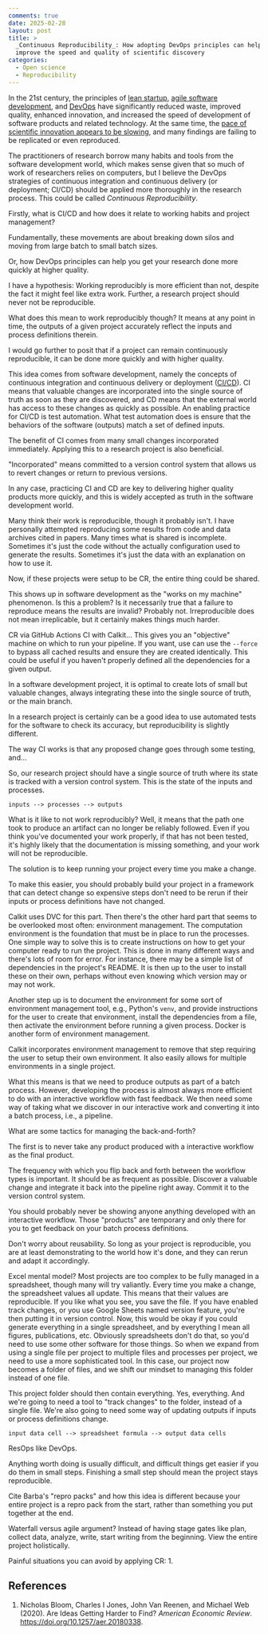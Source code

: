```yaml
---
comments: true
date: 2025-02-28
layout: post
title: >
  _Continuous Reproducibility_: How adopting DevOps principles can help
  improve the speed and quality of scientific discovery
categories:
  - Open science
  - Reproducibility
---
```


In the 21st century,
the principles of
[lean startup](https://en.wikipedia.org/wiki/Lean_startup),
[agile software development](https://en.wikipedia.org/wiki/Agile_software_development),
and [DevOps](https://en.wikipedia.org/wiki/DevOps)
have significantly reduced waste, improved quality,
enhanced innovation,
and increased the speed of development of software products and related
technology.
At the same time, the
[pace of scientific innovation appears to be slowing](https://doi.org/10.1257/aer.20180338),
and many findings are failing to be replicated
or even reproduced.

The practitioners of research borrow many habits
and tools from the software development world,
which makes sense given that so much of work of researchers relies on computers,
but I believe the DevOps strategies of continuous integration
and continuous delivery (or deployment; CI/CD)
should be applied more thoroughly in the research process.
This could be called _Continuous Reproducibility_.

Firstly,
what is CI/CD and how does it relate to working habits and project
management?

Fundamentally,
these movements are about breaking down silos
and moving from large batch to small batch sizes.

Or, how DevOps principles can help you get your research done more
quickly at higher quality.

I have a hypothesis: Working reproducibly is more efficient than not,
despite the fact it might feel like extra work.
Further,
a research project should never not be reproducible.

What does this mean to work reproducibly though?
It means at any point in time, the outputs of a given project
accurately reflect the inputs and process definitions therein.

I would go further to posit that if a project can remain
continuously reproducible,
it can be done more quickly and with higher quality.

This idea comes from software development,
namely the concepts of continuous integration
and continuous delivery or deployment
([CI/CD](https://en.wikipedia.org/wiki/CI/CD)).
CI means that valuable changes are incorporated into the
single source of truth as soon as they
are discovered,
and CD means that the external world has access to these changes as
quickly as possible.
An enabling practice for CI/CD is test automation.
What test automation does is ensure that the behaviors of the
software (outputs) match a set of defined inputs.

The benefit of CI comes from many small changes incorporated immediately.
Applying this to a research project is also beneficial.

"Incorporated" means committed to a version control system that allows us
to revert changes or return to previous versions.

In any case, practicing CI and CD are key to delivering
higher quality products more quickly,
and this is widely accepted as truth in the software
development world.

Many think their work is reproducible,
though it probably isn't.
I have personally attempted reproducing some results from
code and data archives cited in papers.
Many times what is shared is incomplete.
Sometimes it's just the code without the actually configuration
used to generate the results.
Sometimes it's just the data with an explanation on how to use it.

Now, if these projects were setup to be CR,
the entire thing could be shared.

This shows up in software development as the
"works on my machine" phenomenon.
Is this a problem?
Is it necessarily true that a failure to reproduce means the results
are invalid?
Probably not.
Irreproducible does not mean irreplicable,
but it certainly makes things much harder.

CR via GitHub Actions CI with Calkit...
This gives you an "objective" machine on which to run your pipeline.
If you want, use can use the `--force` to bypass all cached results
and ensure they are created identically.
This could be useful if you haven't properly defined all the dependencies
for a given output.

In a software development project,
it is optimal to create lots of small but valuable changes,
always integrating these into the single source of truth,
or the main branch.

In a research project is certainly can be a good idea to use
automated tests for the software to check its accuracy,
but reproducibility is slightly different.

The way CI works is that any proposed change goes through some testing,
and...

So, our research project should have a single source of truth
where its state is tracked with a version control system.
This is the state of the inputs and processes.

```mermaid
inputs --> processes --> outputs
```

What is it like to not work reproducibly?
Well, it means that the path one took to produce an artifact can no longer
be reliably followed.
Even if you think you've documented your work properly,
if that has not been tested,
it's highly likely that the documentation is missing something,
and your work will not be reproducible.

The solution is to keep running your project every time you make a change.

To make this easier, you should probably build your project in a framework
that can detect change so expensive steps don't need to be rerun
if their inputs or process definitions have not changed.

Calkit uses DVC for this part.
Then there's the other hard part that seems to be overlooked most often:
environment management.
The computation environment is the foundation that must be in place
to run the processes.
One simple way to solve this is to create instructions on how to get your
computer ready to run the project.
This is done in many different ways and there's lots of room for error.
For instance,
there may be a simple list of dependencies in the project's README.
It is then up to the user to install these on their own,
perhaps without even knowing which version may or may not work.

Another step up is to document the environment for some sort of environment
management tool, e.g., Python's `venv`,
and provide instructions for the user to create that environment,
install the dependencies from a file,
then activate the environment before running a given process.
Docker is another form of environment management.

Calkit incorporates environment management to remove that step
requiring the user to setup their own environment.
It also easily allows for multiple environments in a single project.

What this means is that we need to produce outputs as part of a
batch process.
However, developing the process is almost always more efficient
to do with an interactive workflow with fast feedback.
We then need some way of taking what we discover in our interactive work
and converting it into a batch process, i.e.,
a pipeline.

What are some tactics for managing the back-and-forth?

The first is to never take any product produced with a interactive
workflow as the final product.

The frequency with which you flip back and forth between the workflow types
is important.
It should be as frequent as possible.
Discover a valuable change and integrate it back into the pipeline
right away.
Commit it to the version control system.

You should probably never be showing anyone anything developed with
an interactive workflow.
Those "products" are temporary and only there for you to get feedback
on your batch process definitions.

Don't worry about reusability.
So long as your project is reproducible,
you are at least demonstrating to the world how it's done,
and they can rerun and adapt it accordingly.

Excel mental model?
Most projects are too complex to be fully managed in a spreadsheet,
though many will try valiantly.
Every time you make a change, the spreadsheet values all update.
This means that their values are reproducible.
If you like what you see, you save the file.
If you have enabled track changes, or you use Google Sheets
named version feature,
you're then putting it in version control.
Now, this would be okay if you could generate everything in a single
spreadsheet,
and by everything I mean all figures, publications, etc.
Obviously spreadsheets don't do that,
so you'd need to use some other software for those things.
So when we expand from using a single file per project to multiple
files and processes per project, we need to use a more sophisticated tool.
In this case,
our project now becomes a folder of files,
and we shift our mindset to managing this folder instead of one file.

This project folder should then contain everything.
Yes, everything.
And we're going to need a tool to "track changes" to the folder,
instead of a single file.
We're also going to need some way of updating outputs
if inputs or process definitions change.

```mermaid
input data cell --> spreadsheet formula --> output data cells
```

ResOps like DevOps.

Anything worth doing is usually difficult,
and difficult things get easier if you do them in small steps.
Finishing a small step should mean the project stays reproducible.

Cite Barba's "repro packs" and how this idea is different because
your entire project is a repro pack from the start,
rather than something you put together at the end.

Waterfall versus agile argument?
Instead of having stage gates like plan, collect data,
analyze, write, start writing from the beginning.
View the entire project holistically.

Painful situations you can avoid by applying CR:
1.

## References

1. Nicholas Bloom, Charles I Jones, John Van Reenen, and Michael Web (2020).
   Are Ideas Getting Harder to Find?
   _American Economic Review_. https://doi.org/10.1257/aer.20180338.
